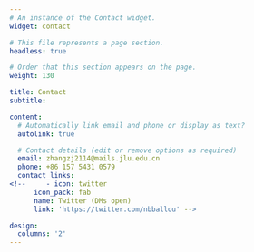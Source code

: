 ```yaml
---
# An instance of the Contact widget.
widget: contact

# This file represents a page section.
headless: true

# Order that this section appears on the page.
weight: 130

title: Contact
subtitle:

content:
  # Automatically link email and phone or display as text?
  autolink: true

  # Contact details (edit or remove options as required)
  email: zhangzj2114@mails.jlu.edu.cn
  phone: +86 157 5431 0579
  contact_links:
<!--     - icon: twitter
      icon_pack: fab
      name: Twitter (DMs open)
      link: 'https://twitter.com/nbballou' -->

design:
  columns: '2'
---
```


<!-- ---
widget: contact
widget_id: Contact
headless: true
weight: 140
title: Contact
subtitle: null
content:
  form:
    provider: netlify
    netlify:
      captcha: false
---

 -->
